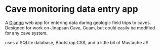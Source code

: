 # Cave monitoring data entry app

A [Django](https://www.djangoproject.com/) web app for entering data during geologic field trips to caves.  Designed for work on Jinapsan Cave, Guam, but could easily be modified for any cave system.

uses a SQLite database, Bootstrap CSS, and a little bit of Mustache JS
